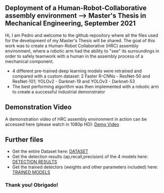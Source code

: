 ## Deployment of a Human-Robot-Collaborative assembly environment --> Master's Thesis in Mechanical Engineering, September 2021

Hi, I am Pedro and welcome to the github repository where all the files used for the development of my Master's Thesis will be shared.
The goal of this work was to create a Human-Robot Collaborative (HRC) assembly environment, where a robotic arm had the ability to "see" its surroundings in order to safely teamwork with a human in the assembly process of a mechanical component.

* 4 different pre-trained deep learning models were retrained and compared with a custom dataset: 2 Faster R-CNNs - ResNet-50 and ResNet-101; YOLOv2 - Darknet-19 and YOLOv3 - Darknet-53
* The best performing algorithm was then implemented with a robotic arm to create a successful industrial demonstrator

## Demonstration Video

A demonstration video of HRC assembly environment in action can be accessed here (please watch in 1080p HD): [Demo Video](https://drive.google.com/file/d/1dm0TF7PWZYt1xAQz2TjbWK4k832VvJIb/view)

## Further files
* Get the entire Dataset here: [DATASET](https://drive.google.com/drive/folders/1EyPcvHgLtMx68qH2opfdCQB7vPRv1_NR?usp=sharing)
* Get the detection results (ap,recall,precision) of the 4 models here: [DETECTION RESULTS](https://drive.google.com/drive/folders/1VMDGM7Hc87C9SoyeVK3TCwOBDLMoTWcC?usp=sharing)
* Get the trained detectors (weights and other parameters included) here: [TRAINED MODELS](https://drive.google.com/drive/folders/1iw6DwgWslzrwfa4bWX86Xaz2XKEjFf9E?usp=sharing)

### Thank you! Obrigado!
